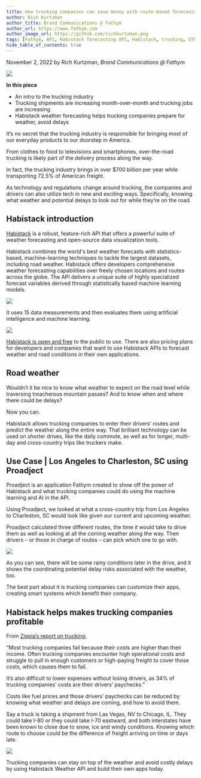 ```yaml
---
title: How trucking companies can save money with route-based forecasts 
author: Rich Kurtzman
author_title: Brand Communications @ Fathym
author_url: https://www.fathym.com
author_image_url: https://github.com/richkurtzman.png
tags: [Fathym, API, Habistack forecasting API, Habistack, trucking, OTR trucking, trucking companies, route-based forecast, forecast, machine learning, artificial intelligence, AI]
hide_table_of_contents: true
---
```


November 2, 2022 by Rich Kurtzman, _Brand Communications @ Fathym_

![](https://www.fathym.com/img/semitruckmountains.jpg) 


**In this piece** 

- An intro to the trucking industry 
- Trucking shipments are increasing month-over-month and trucking jobs are increasing 
- Habistack weather forecasting helps trucking companies prepare for weather, avoid delays 


It’s no secret that the trucking industry is responsible for bringing most of our everyday products to our doorstep in America.  

From clothes to food to televisions and smartphones, over-the-road trucking is likely part of the delivery process along the way. 

In fact, the trucking industry brings in over $700 billion per year while transporting 72.5% of American freight.  

As technology and regulations change around trucking, the companies and drivers can also utilize tech in new and exciting ways. Specifically, knowing what weather and potential delays to look out for while they’re on the road. 

## Habistack introduction 

[Habistack](https://www.fathym.com/blog/articles/2022/september/2022-09-27-habistack-takes-data-makes-accurate-weather-forecasts) is a robust, feature-rich API that offers a powerful suite of weather forecasting and open-source data visualization tools. 

Habistack combines the world's best weather forecasts with statistics-based, machine-learning techniques to tackle the largest datasets, including road weather. Habistack offers developers comprehensive weather forecasting capabilities over freely chosen locations and routes across the globe. The API delivers a unique suite of highly specialized forecast variables derived through statistically based machine learning models. 

![](https://www.fathym.com/img/howhabistackworks.png) 

It uses 15 data measurements and then evaluates them using artificial intelligence and machine learning. 

![](https://www.fathym.com/img/datahabistack4.png)  

[Habistack is open and free](https://www.fathym.com/dashboard/forecast) to the public to use. There are also pricing plans for developers and companies that want to use Habistack APIs to forecast weather and road conditions in their own applications. 

## Road weather 

Wouldn’t it be nice to know what weather to expect on the road level while traversing treacherous mountain passes? And to know when and where there could be delays? 

Now you can.  

Habistack allows trucking companies to enter their drivers’ routes and predict the weather along the entire way. That brilliant technology can be used on shorter drives, like the daily commute, as well as for longer, multi-day and cross-country trips like truckers make. 

## Use Case | Los Angeles to Charleston, SC using Proadject 

Proadject is an application Fathym created to show off the power of Habistack and what trucking companies could do using the machine learning and AI in the API.  

Using Proadject, we looked at what a cross-country trip from Los Angeles to Charleston, SC would look like given our current and upcoming weather.  

Proadject calculated three different routes, the time it would take to drive them as well as looking at all the coming weather along the way. Then drivers – or those in charge of routes – can pick which one to go with.  

![](https://www.fathym.com/img/truckinglatosc.png)

As you can see, there will be some rainy conditions later in the drive, and it shows the coordinating potential delay risks associated with the weather, too.  

The best part about it is trucking companies can customize their apps, creating smart systems which benefit their company.  

## Habistack helps makes trucking companies profitable 

From [Zippia’s report on trucking:](https://www.zippia.com/advice/trucking-industry-statistics/)  

“Most trucking companies fail because their costs are higher than their income. Often trucking companies encounter high operational costs and struggle to pull in enough customers or high-paying freight to cover those costs, which causes them to fail. 

It’s also difficult to lower expenses without losing drivers, as 34% of trucking companies’ costs are their drivers’ paychecks.” 

Costs like fuel prices and those drivers’ paychecks can be reduced by knowing what weather and delays are coming, and how to avoid them. 

Say a truck is taking a shipment from Las Vegas, NV to Chicago, IL. They could take I-80 or they could take I-70 eastward, and both interstates have been known to close due to snow, ice and windy conditions. Knowing which route to choose could be the difference of freight arriving on time or days late. 

![](https://www.fathym.com/img/vegastochicago.png)

Trucking companies can stay on top of the weather and avoid costly delays by using Habistack Weather API and build their own apps today.  